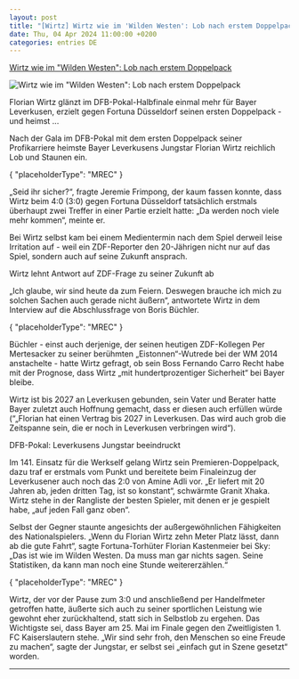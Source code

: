 ```yaml
---
layout: post
title: "[Wirtz] Wirtz wie im 'Wilden Westen': Lob nach erstem Doppelpack"
date: Thu, 04 Apr 2024 11:00:00 +0200
categories: entries DE
---
```

[Wirtz wie im "Wilden Westen": Lob nach erstem Doppelpack](https://www.sport1.de/news/fussball/dfb-pokal/2024/04/wirtz-wie-im-wilden-westen-lob-nach-erstem-doppelpack)

![Wirtz wie im "Wilden Westen": Lob nach erstem Doppelpack](https://reshape.sport1.de/c/t/aec9133a-52ee-4440-9f5a-5cacf3d5e482/1200x630)

Florian Wirtz glänzt im DFB-Pokal-Halbfinale einmal mehr für Bayer Leverkusen, erzielt gegen Fortuna Düsseldorf seinen ersten Doppelpack - und heimst ...

Nach der Gala im DFB-Pokal mit dem ersten Doppelpack seiner Profikarriere heimste Bayer Leverkusens Jungstar Florian Wirtz reichlich Lob und Staunen ein.

{ "placeholderType": "MREC" }

„Seid ihr sicher?“, fragte Jeremie Frimpong, der kaum fassen konnte, dass Wirtz beim 4:0 (3:0) gegen Fortuna Düsseldorf tatsächlich erstmals überhaupt zwei Treffer in einer Partie erzielt hatte: „Da werden noch viele mehr kommen“, meinte er.

Bei Wirtz selbst kam bei einem Medientermin nach dem Spiel derweil leise Irritation auf - weil ein ZDF-Reporter den 20-Jährigen nicht nur auf das Spiel, sondern auch auf seine Zukunft ansprach.

Wirtz lehnt Antwort auf ZDF-Frage zu seiner Zukunft ab

„Ich glaube, wir sind heute da zum Feiern. Deswegen brauche ich mich zu solchen Sachen auch gerade nicht äußern“, antwortete Wirtz in dem Interview auf die Abschlussfrage von Boris Büchler.

{ "placeholderType": "MREC" }

Büchler - einst auch derjenige, der seinen heutigen ZDF-Kollegen Per Mertesacker zu seiner berühmten „Eistonnen“-Wutrede bei der WM 2014 anstachelte - hatte Wirtz gefragt, ob sein Boss Fernando Carro Recht habe mit der Prognose, dass Wirtz „mit hundertprozentiger Sicherheit“ bei Bayer bleibe.

Wirtz ist bis 2027 an Leverkusen gebunden, sein Vater und Berater hatte Bayer zuletzt auch Hoffnung gemacht, dass er diesen auch erfüllen würde (“„Florian hat einen Vertrag bis 2027 in Leverkusen. Das wird auch grob die Zeitspanne sein, die er noch in Leverkusen verbringen wird“).

DFB-Pokal: Leverkusens Jungstar beeindruckt

Im 141. Einsatz für die Werkself gelang Wirtz sein Premieren-Doppelpack, dazu traf er erstmals vom Punkt und bereitete beim Finaleinzug der Leverkusener auch noch das 2:0 von Amine Adli vor. „Er liefert mit 20 Jahren ab, jeden dritten Tag, ist so konstant“, schwärmte Granit Xhaka. Wirtz stehe in der Rangliste der besten Spieler, mit denen er je gespielt habe, „auf jeden Fall ganz oben“.

Selbst der Gegner staunte angesichts der außergewöhnlichen Fähigkeiten des Nationalspielers. „Wenn du Florian Wirtz zehn Meter Platz lässt, dann ab die gute Fahrt“, sagte Fortuna-Torhüter Florian Kastenmeier bei Sky: „Das ist wie im Wilden Westen. Da muss man gar nichts sagen. Seine Statistiken, da kann man noch eine Stunde weitererzählen.“

{ "placeholderType": "MREC" }

Wirtz, der vor der Pause zum 3:0 und anschließend per Handelfmeter getroffen hatte, äußerte sich auch zu seiner sportlichen Leistung wie gewohnt eher zurückhaltend, statt sich in Selbstlob zu ergehen. Das Wichtigste sei, dass Bayer am 25. Mai im Finale gegen den Zweitligisten 1. FC Kaiserslautern stehe. „Wir sind sehr froh, den Menschen so eine Freude zu machen“, sagte der Jungstar, er selbst sei „einfach gut in Szene gesetzt“ worden.

-----

